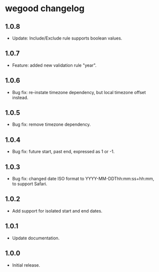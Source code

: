 # wegood changelog

## 1.0.8

* Update: Include/Exclude rule supports boolean values.

## 1.0.7

* Feature: added new validation rule "year".

## 1.0.6

* Bug fix: re-instate timezone dependency, but local timezone offset instead.

## 1.0.5

* Bug fix: remove timezone dependency.

## 1.0.4

* Bug fix: future start, past end, expressed as 1 or -1.

## 1.0.3

* Bug fix: changed date ISO format to YYYY-MM-DDThh:mm:ss+hh:mm, to support Safari.

## 1.0.2

* Add support for isolated start and end dates.

## 1.0.1

* Update documentation.

## 1.0.0

* Initial release.
